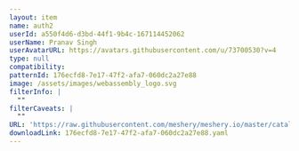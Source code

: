 ```yaml
---
layout: item
name: auth2
userId: a550f4d6-d3bd-44f1-9b4c-167114452062
userName: Pranav Singh
userAvatarURL: https://avatars.githubusercontent.com/u/73700530?v=4
type: null
compatibility: 
patternId: 176ecfd8-7e17-47f2-afa7-060dc2a27e88
image: /assets/images/webassembly_logo.svg
filterInfo: |
  ""
filterCaveats: |
  ""
URL: 'https://raw.githubusercontent.com/meshery/meshery.io/master/catalog/176ecfd8-7e17-47f2-afa7-060dc2a27e88.yaml'
downloadLink: 176ecfd8-7e17-47f2-afa7-060dc2a27e88.yaml
---
```

